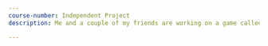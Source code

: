 ```yaml
---
course-number: Independent Project
description: Me and a couple of my friends are working on a game called Siblings of the Sword. We basically got the general fundamentals that we want our game to have and now is the hard part; Actually getting it done.

---
```


